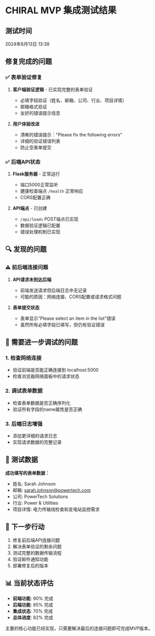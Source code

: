 # CHIRAL MVP 集成测试结果

## 测试时间
2024年8月13日 13:38

## 修复完成的问题

### ✅ 表单验证修复
1. **客户端验证逻辑** - 已实现完整的表单验证
   - 必填字段验证（姓名、邮箱、公司、行业、项目详情）
   - 邮箱格式验证
   - 友好的错误提示信息

2. **用户体验改进**
   - 清晰的错误提示："Please fix the following errors"
   - 详细的验证错误列表
   - 防止空表单提交

### ✅ 后端API状态
1. **Flask服务器** - 正常运行
   - 端口5000正常监听
   - 健康检查端点 `/health` 正常响应
   - CORS配置正确

2. **API端点** - 已创建
   - `/api/leads` POST端点已实现
   - 数据验证逻辑已配置
   - 错误处理机制已实现

## 🔍 发现的问题

### ⚠️ 前后端连接问题
1. **API请求未到达后端**
   - 前端发送请求但后端日志中无记录
   - 可能的原因：网络连接、CORS配置或请求格式问题

2. **表单提交状态**
   - 表单显示"Please select an item in the list"错误
   - 虽然所有必填字段已填写，但仍有验证错误

## 🔧 需要进一步调试的问题

### 1. 检查网络连接
- 验证前端是否能正确连接到 localhost:5000
- 检查浏览器网络面板中的请求状态

### 2. 调试表单数据
- 检查表单数据是否正确序列化
- 验证所有字段的name属性是否正确

### 3. 后端日志增强
- 添加更详细的请求日志
- 实现请求数据的完整记录

## 📝 测试数据
**成功填写的表单数据：**
- 姓名: Sarah Johnson
- 邮箱: sarah.johnson@powertech.com
- 公司: PowerTech Solutions
- 行业: Power & Utilities
- 项目详情: 电力传输线检查和变电站监控需求

## 🎯 下一步行动
1. 修复前后端API连接问题
2. 解决表单验证的剩余问题
3. 测试完整的数据传输流程
4. 验证邮件通知功能
5. 部署修复后的版本

## 📊 当前状态评估
- **前端功能**: 90% 完成
- **后端功能**: 85% 完成
- **集成状态**: 70% 完成
- **总体进度**: 82% 完成

主要的核心功能已经实现，只需要解决最后的连接问题即可完成MVP版本。


